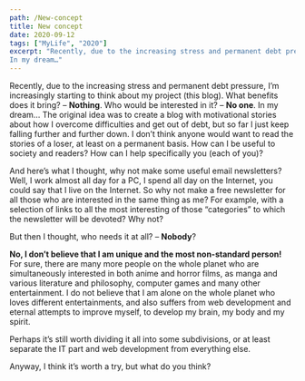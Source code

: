 ```yaml
---
path: /New-concept
title: New concept
date: 2020-09-12
tags: ["MyLife", "2020"]
excerpt: "Recently, due to the increasing stress and permanent debt pressure, I’m increasingly starting to think about my project (this blog). What benefits does it bring? – **Nothing**. Who would be interested in it? – **No one**.
In my dream…"
---
```


Recently, due to the increasing stress and permanent debt pressure, I’m increasingly starting to think about my project (this blog). What benefits does it bring? – **Nothing**. Who would be interested in it? – **No one**.
In my dream…
The original idea was to create a blog with motivational stories about how I overcome difficulties and get out of debt, but so far I just keep falling further and further down. I don’t think anyone would want to read the stories of a loser, at least on a permanent basis. How can I be useful to society and readers? How can I help specifically you (each of you)?

And here’s what I thought, why not make some useful email newsletters? Well, I work almost all day for a PC, I spend all day on the Internet, you could say that I live on the Internet. So why not make a free newsletter for all those who are interested in the same thing as me? For example, with a selection of links to all the most interesting of those “categories” to which the newsletter will be devoted? Why not?

But then I thought, who needs it at all? – **Nobody**?

**No, I don’t believe that I am unique and the most non-standard person!** For sure, there are many more people on the whole planet who are simultaneously interested in both anime and horror films, as manga and various literature and philosophy, computer games and many other entertainment. I do not believe that I am alone on the whole planet who loves different entertainments, and also suffers from web development and eternal attempts to improve myself, to develop my brain, my body and my spirit.

Perhaps it’s still worth dividing it all into some subdivisions, or at least separate the IT part and web development from everything else.

Anyway, I think it’s worth a try, but what do you think?
